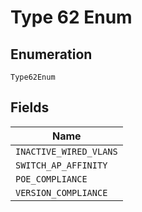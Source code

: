 
# Type 62 Enum

## Enumeration

`Type62Enum`

## Fields

| Name |
|  --- |
| `INACTIVE_WIRED_VLANS` |
| `SWITCH_AP_AFFINITY` |
| `POE_COMPLIANCE` |
| `VERSION_COMPLIANCE` |

